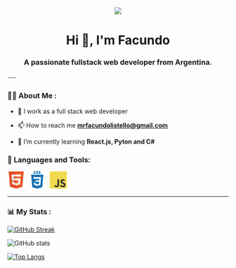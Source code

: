 <div id="header" align="center">
    <img src="https://media.giphy.com/media/bGgsc5mWoryfgKBx1u/giphy.gif" width="200" />
    <h1 align="center">Hi 👋, I'm Facundo</h1>
    <h3 align="center">A passionate fullstack web developer from Argentina.</h3>
</div>
---

### 👨‍💻 About Me :

- 📝 I work as a full stack web developer

- 📫 How to reach me **mrfacundolistello@gmail.com**

- 🌱 I’m currently learning **React.js, Pyton and C#**

<div align="left">
    <h3>🔨 Languages and Tools:</h3>
    <div>
        <img src="https://github.com/devicons/devicon/blob/master/icons/html5/html5-original.svg" title="HTML5" alt="HTML" width="40" height="40"/>&nbsp;
        <img src="https://github.com/devicons/devicon/blob/master/icons/css3/css3-plain-wordmark.svg"  title="CSS3" alt="CSS" width="40" height="40"/>&nbsp;
        <img src="https://github.com/devicons/devicon/blob/master/icons/javascript/javascript-original.svg" title="JavaScript" alt="JavaScript" width="40" height="40"/>&nbsp;
    </div>
</div>

---

### 📊 My Stats :

[![GitHub Streak](http://github-readme-streak-stats.herokuapp.com?user=Reyzer74&theme=onedark)](https://git.io/streak-stats)

![GitHub stats](https://github-readme-stats.vercel.app/api?username=Reyzer74&show_icons=true&theme=radical)

[![Top Langs](https://github-readme-stats.vercel.app/api/top-langs/?username=Reyzer74&theme=tokyonight)](https://github.com/anuraghazra/github-readme-stats)
